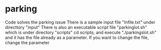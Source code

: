 # parking
Code solves the parking issue
There is a sample input file "Infile.txt" under directtory "input"
There is also an executable script file "parkinglot.sh" which is under directory "scripts"
cd scripts;
and execute "./parkingslot.sh" and it has the file already as a parameter. If you want to change the file, change the parameter
